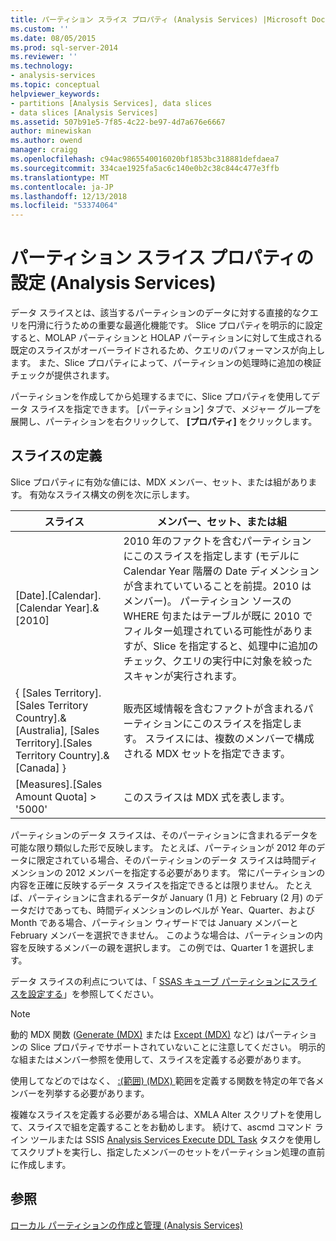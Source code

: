 ```yaml
---
title: パーティション スライス プロパティ (Analysis Services) |Microsoft Docs
ms.custom: ''
ms.date: 08/05/2015
ms.prod: sql-server-2014
ms.reviewer: ''
ms.technology:
- analysis-services
ms.topic: conceptual
helpviewer_keywords:
- partitions [Analysis Services], data slices
- data slices [Analysis Services]
ms.assetid: 507b91e5-7f85-4c22-be97-4d7a676e6667
author: minewiskan
ms.author: owend
manager: craigg
ms.openlocfilehash: c94ac9865540016020bf1853bc318881defdaea7
ms.sourcegitcommit: 334cae1925fa5ac6c140e0b2c38c844c477e3ffb
ms.translationtype: MT
ms.contentlocale: ja-JP
ms.lasthandoff: 12/13/2018
ms.locfileid: "53374064"
---
```

# <a name="set-the-partition-slice-property-analysis-services"></a>パーティション スライス プロパティの設定 (Analysis Services)
  データ スライスとは、該当するパーティションのデータに対する直接的なクエリを円滑に行うための重要な最適化機能です。 Slice プロパティを明示的に設定すると、MOLAP パーティションと HOLAP パーティションに対して生成される既定のスライスがオーバーライドされるため、クエリのパフォーマンスが向上します。 また、Slice プロパティによって、パーティションの処理時に追加の検証チェックが提供されます。  
  
 パーティションを作成してから処理するまでに、Slice プロパティを使用してデータ スライスを指定できます。 [パーティション] タブで、メジャー グループを展開し、パーティションを右クリックして、 **[プロパティ]** をクリックします。  
  
## <a name="defining-a-slice"></a>スライスの定義  
 Slice プロパティに有効な値には、MDX メンバー、セット、または組があります。 有効なスライス構文の例を次に示します。  
  
|スライス|メンバー、セット、または組|  
|-----------|--------------------------|  
|[Date].[Calendar].[Calendar Year].&[2010]|2010 年のファクトを含むパーティションにこのスライスを指定します (モデルに Calendar Year 階層の Date ディメンションが含まれていていることを前提。2010 はメンバー)。 パーティション ソースの WHERE 句またはテーブルが既に 2010 でフィルター処理されている可能性がありますが、Slice を指定すると、処理中に追加のチェック、クエリの実行中に対象を絞ったスキャンが実行されます。|  
|{ [Sales Territory].[Sales Territory Country].&[Australia], [Sales Territory].[Sales Territory Country].&[Canada] }|販売区域情報を含むファクトが含まれるパーティションにこのスライスを指定します。 スライスには、複数のメンバーで構成される MDX セットを指定できます。|  
|[Measures].[Sales Amount Quota] > '5000'|このスライスは MDX 式を表します。|  
  
 パーティションのデータ スライスは、そのパーティションに含まれるデータを可能な限り類似した形で反映します。 たとえば、パーティションが 2012 年のデータに限定されている場合、そのパーティションのデータ スライスは時間ディメンションの 2012 メンバーを指定する必要があります。 常にパーティションの内容を正確に反映するデータ スライスを指定できるとは限りません。 たとえば、パーティションに含まれるデータが January (1 月) と February (2 月) のデータだけであっても、時間ディメンションのレベルが Year、Quarter、および Month である場合、パーティション ウィザードでは January メンバーと February メンバーを選択できません。 このような場合は、パーティションの内容を反映するメンバーの親を選択します。 この例では、Quarter&#xA0;1 を選択します。  
  
 データ スライスの利点については、「 [SSAS キューブ パーティションにスライスを設定する](https://go.microsoft.com/fwlink/?LinkId=317783)」を参照してください。  
  
> [!NOTE]  
>  動的 MDX 関数 ([Generate (MDX)](/sql/mdx/generate-mdx) または [Except (MDX)](/sql/mdx/except-mdx-function) など) はパーティションの Slice プロパティでサポートされていないことに注意してください。 明示的な組またはメンバー参照を使用して、スライスを定義する必要があります。  
>   
>  使用してなどのではなく、 [:&#40;範囲&#41; &#40;MDX&#41; ](/sql/mdx/range-mdx)範囲を定義する関数を特定の年で各メンバーを列挙する必要があります。  
>   
>  複雑なスライスを定義する必要がある場合は、XMLA Alter スクリプトを使用して、スライスで組を定義することをお勧めします。 続けて、ascmd コマンド ライン ツールまたは SSIS [Analysis Services Execute DDL Task](../../integration-services/control-flow/analysis-services-execute-ddl-task.md) タスクを使用してスクリプトを実行し、指定したメンバーのセットをパーティション処理の直前に作成します。  
  
## <a name="see-also"></a>参照  
 [ローカル パーティションの作成と管理 (Analysis Services)](create-and-manage-a-local-partition-analysis-services.md)  
  
  
